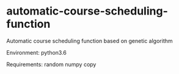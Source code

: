 # automatic-course-scheduling-function
Automatic course scheduling function based on genetic algorithm

Environment: 
python3.6

Requirements: 
random numpy copy
